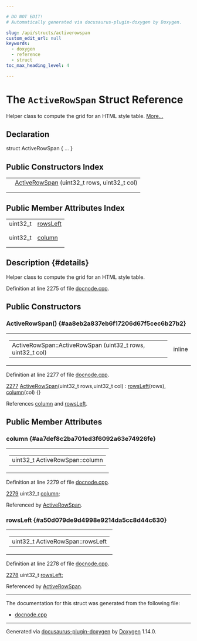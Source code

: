 ```yaml
---

# DO NOT EDIT!
# Automatically generated via docusaurus-plugin-doxygen by Doxygen.

slug: /api/structs/activerowspan
custom_edit_url: null
keywords:
  - doxygen
  - reference
  - struct
toc_max_heading_level: 4

---
```


<div class="doxyPage">

# The `ActiveRowSpan` Struct Reference

Helper class to compute the grid for an HTML style table. <a href="#details">More...</a>

## Declaration

<div class="doxyDeclaration">
struct ActiveRowSpan { ... }
</div>

## Public Constructors Index

<table class="doxyMembersIndex">

<tr class="doxyMemberIndexItem">
<td class="doxyMemberIndexItemType" align="left" valign="top"></td>
<td class="doxyMemberIndexItemName" align="left" valign="top"><a href="#aa8eb2a837eb6f17206d67f5cec6b27b2">ActiveRowSpan</a> (uint32_t rows, uint32_t col)</td>
</tr>
<tr class="doxyMemberIndexDescription">
<td class="doxyMemberIndexDescriptionLeft"></td>
<td class="doxyMemberIndexDescriptionRight">
</td>
</tr>
<tr class="doxyMemberIndexSeparator">
<td class="doxyMemberIndexSeparator" colspan="2"></td>
</tr>

</table>

## Public Member Attributes Index

<table class="doxyMembersIndex">

<tr class="doxyMemberIndexItem">
<td class="doxyMemberIndexItemType" align="left" valign="top">uint32_t</td>
<td class="doxyMemberIndexItemName" align="left" valign="top"><a href="#a50d079de9d4998e9214da5cc8d44c630">rowsLeft</a></td>
</tr>
<tr class="doxyMemberIndexDescription">
<td class="doxyMemberIndexDescriptionLeft"></td>
<td class="doxyMemberIndexDescriptionRight">
</td>
</tr>
<tr class="doxyMemberIndexSeparator">
<td class="doxyMemberIndexSeparator" colspan="2"></td>
</tr>

<tr class="doxyMemberIndexItem">
<td class="doxyMemberIndexItemType" align="left" valign="top">uint32_t</td>
<td class="doxyMemberIndexItemName" align="left" valign="top"><a href="#aa7def8c2ba701ed3f6092a63e74926fe">column</a></td>
</tr>
<tr class="doxyMemberIndexDescription">
<td class="doxyMemberIndexDescriptionLeft"></td>
<td class="doxyMemberIndexDescriptionRight">
</td>
</tr>
<tr class="doxyMemberIndexSeparator">
<td class="doxyMemberIndexSeparator" colspan="2"></td>
</tr>

</table>

## Description {#details}

Helper class to compute the grid for an HTML style table.

Definition at line 2275 of file <a href="/web-doxygen/docs/api/files/src/docnode-cpp">docnode.cpp</a>.

<div class="doxySectionDef">

## Public Constructors

### ActiveRowSpan() {#aa8eb2a837eb6f17206d67f5cec6b27b2}

<div class="doxyMemberItem">
<div class="doxyMemberProto">
<table class="doxyMemberLabels">
<tr class="doxyMemberLabels">
<td class="doxyMemberLabelsLeft">
<table class="doxyMemberName">
<tr>
<td class="doxyMemberName">ActiveRowSpan::ActiveRowSpan (uint32_t rows, uint32_t col)</td>
</tr>
</table>
</td>
<td class="doxyMemberLabelsRight">
<span class="doxyMemberLabels">
<span class="doxyMemberLabel inline">inline</span>
</span>
</td>
</tr>
</table>
</div>
<div class="doxyMemberDoc">



Definition at line 2277 of file <a href="/web-doxygen/docs/api/files/src/docnode-cpp">docnode.cpp</a>.

<div class="doxyProgramListing">

<div class="doxyCodeLine"><span class="doxyLineNumber"><a href="#aa8eb2a837eb6f17206d67f5cec6b27b2">2277</a></span><span class="doxyLineContent"><span class="doxyHighlight">  <a href="#aa8eb2a837eb6f17206d67f5cec6b27b2">ActiveRowSpan</a>(uint32_t rows,uint32_t col) : <a href="#a50d079de9d4998e9214da5cc8d44c630">rowsLeft</a>(rows), <a href="#aa7def8c2ba701ed3f6092a63e74926fe">column</a>(col) {}</span></span></div>

</div>


References <a href="#aa7def8c2ba701ed3f6092a63e74926fe">column</a> and <a href="#a50d079de9d4998e9214da5cc8d44c630">rowsLeft</a>.
</div>
</div>

</div>

<div class="doxySectionDef">

## Public Member Attributes

### column {#aa7def8c2ba701ed3f6092a63e74926fe}

<div class="doxyMemberItem">
<div class="doxyMemberProto">
<table class="doxyMemberLabels">
<tr class="doxyMemberLabels">
<td class="doxyMemberLabelsLeft">
<table class="doxyMemberName">
<tr>
<td class="doxyMemberName">uint32_t ActiveRowSpan::column</td>
</tr>
</table>
</td>
</tr>
</table>
</div>
<div class="doxyMemberDoc">



Definition at line 2279 of file <a href="/web-doxygen/docs/api/files/src/docnode-cpp">docnode.cpp</a>.

<div class="doxyProgramListing">

<div class="doxyCodeLine"><span class="doxyLineNumber"><a href="#aa7def8c2ba701ed3f6092a63e74926fe">2279</a></span><span class="doxyLineContent"><span class="doxyHighlight">  uint32_t <a href="#aa7def8c2ba701ed3f6092a63e74926fe">column</a>;</span></span></div>

</div>


Referenced by <a href="#aa8eb2a837eb6f17206d67f5cec6b27b2">ActiveRowSpan</a>.
</div>
</div>

### rowsLeft {#a50d079de9d4998e9214da5cc8d44c630}

<div class="doxyMemberItem">
<div class="doxyMemberProto">
<table class="doxyMemberLabels">
<tr class="doxyMemberLabels">
<td class="doxyMemberLabelsLeft">
<table class="doxyMemberName">
<tr>
<td class="doxyMemberName">uint32_t ActiveRowSpan::rowsLeft</td>
</tr>
</table>
</td>
</tr>
</table>
</div>
<div class="doxyMemberDoc">



Definition at line 2278 of file <a href="/web-doxygen/docs/api/files/src/docnode-cpp">docnode.cpp</a>.

<div class="doxyProgramListing">

<div class="doxyCodeLine"><span class="doxyLineNumber"><a href="#a50d079de9d4998e9214da5cc8d44c630">2278</a></span><span class="doxyLineContent"><span class="doxyHighlight">  uint32_t <a href="#a50d079de9d4998e9214da5cc8d44c630">rowsLeft</a>;</span></span></div>

</div>


Referenced by <a href="#aa8eb2a837eb6f17206d67f5cec6b27b2">ActiveRowSpan</a>.
</div>
</div>

</div>

<hr/>

The documentation for this struct was generated from the following file:

<ul>
<li><a href="/web-doxygen/docs/api/files/src/docnode-cpp">docnode.cpp</a></li>
</ul>

<hr/>

<p class="doxyGeneratedBy">Generated via <a href="https://github.com/xpack/docusaurus-plugin-doxygen">docusaurus-plugin-doxygen</a> by <a href="https://www.doxygen.nl">Doxygen</a> 1.14.0.</p>

</div>
